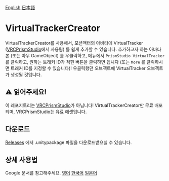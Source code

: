 [English](README.md)  [日本語](README_JA.md)

# VirtualTrackerCreator
VirtualTrackerCreator를 사용해서, 모션액터의 아바타에 VirtualTracker ([VRCPrismStudio](https://prismstudio.haruna.dev)에서 사용됨) 를 쉽게 추가할 수 있습니다. 추가하고자 하는 아바타 본 (또는 아무 GameObject) 를 우클릭하고, 메뉴에서 `PrismStudio VirtualTracker` 를 클릭하고, 원하는 트래커 ID가 적힌 버튼을 클릭하면 됩니다 (또는 `More` 를 클릭하시면 트래커 ID를 지정할 수 있습니다)! 우클릭했던 오브젝트에 VirtualTracker 오브젝트가 생성될 것입니다.

## ⚠️ 읽어주세요!
이 레포지토리는 [VRCPrismStudio](https://prismstudio.haruna.dev)가 아닙니다! VirtualTrackerCreator만 무료 배포되며, VRCPrismStudio는 유료 에셋입니다.

## 다운로드
[Releases](https://github.com/github-harunadev/VirtualTrackerCreator/releases) 에서 .unitypackage 파일을 다운로드받으실 수 있습니다.

## 상세 사용법
Google 문서를 참고해주세요. [영어](https://docs.google.com/document/d/1Zx29rupBy4O5Cs_PfYol64B-uRj0YiH9_XoECdjSqEE/edit?usp=drive_link) [한국어](https://docs.google.com/document/d/1GPnpOtowHTT50G-KuEdgUrk2VppD3i_UcV38JHA4HzQ/edit?usp=drive_link) [일본어](https://docs.google.com/document/d/1kMC8If8Gam2JYpfspkq-peWXoNzFq7H7Po1yEk74miY/edit?usp=drive_link)
